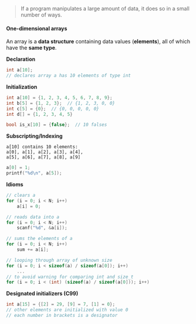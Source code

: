 > If a program manipulates a large amount of data, it does so in a small number of ways.

#### One-dimensional arrays
An array is a **data structure** containing data values (**elements**), all of which have the **same type**.

**Declaration**
```c
int a[10];  
// declares array a has 10 elements of type int
```

**Initialization**
```c
int a[10] = {1, 2, 3, 4, 5, 6, 7, 8, 9};
int b[5] = {1, 2, 3};  // {1, 2, 3, 0, 0}
int c[5] = {0};  // {0, 0, 0, 0, 0}
int d[] = {1, 2, 3, 4, 5}

bool is_x[10] = {false};  // 10 falses
```

**Subscripting/Indexing**
```
a[10] contains 10 elements:
a[0], a[1], a[2], a[3], a[4], 
a[5], a[6], a[7], a[8], a[9]
```

```c
a[0] = 1;
printf("%d\n", a[5]);
```

**Idioms**
```c
// clears a
for (i = 0; i < N; i++)
	a[i] = 0;

// reads data into a
for (i = 0; i < N; i++)
	scanf("%d", &a[i]);

// sums the elements of a
for (i = 0; i < N; i++)
	sum += a[i];

// looping through array of unknown size
for (i = 0; i < sizeof(a) / sizeof(a[0]); i++)
	...
// to avoid warning for comparing int and size_t
for (i = 0; i < (int) (sizeof(a) / sizeof(a[0])); i++)
```

**Designated initializers (C99)**
```c
int a[15] = {[2] = 29, [9] = 7, [1] = 0};
// other elements are initialized with value 0
// each number in brackets is a designator
```
